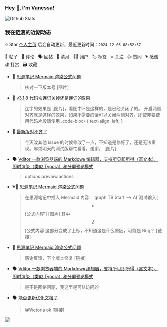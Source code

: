 ### Hey 👋, I'm [Vanessa](http://vanessa.b3log.org/)!

![Github Stats](https://github-readme-stats.vercel.app/api?username=Vanessa219&show_icons=true)

<!--events start -->

### 我在[链滴](https://ld246.com)的近期动态

⭐️ Star [个人主页](https://github.com/Vanessa219/Vanessa219) 后会自动更新，最近更新时间：`2024-12-05 08:52:57`

📝 帖子 &nbsp; 💬 评论 &nbsp; 🗣 回帖 &nbsp; 🌙 清月 &nbsp; 👨‍💻 用户 &nbsp; 🏷️ 标签 &nbsp; ⭐️ 关注 &nbsp; 👍 赞同 &nbsp; 💗 感谢 &nbsp; 💰 打赏 &nbsp; 🗃 收藏

* 💬 [思源笔记 Mermaid 渲染公式问题](https://ld246.com/article/1732047800194/comment/1733272730648#comments)

  > 核对一下版本号 [图片]
* 💬 [v3.1.8 代码块连词关掉还是连词的效果](https://ld246.com/article/1727688144141/comment/1732412801927#comments)

  > 连字的效果是 [图片]，看图中不是这样的，是已经关闭了的。 开启两侧对齐就是这样的效果，如果不需要的话可以关闭两侧对齐。即使非要使用代码片段请使用 .code-block { text-align: left; }
* 💬 [最新版对不齐了](https://ld246.com/article/1732109218209/comment/1732199572598#comments)

  > 今天改其他 issue 的时候修改了一点，不知道是修好了，还是无法重现。麻烦明天的测试版帮忙看看。谢谢。 [图片]
* 🗣 [Vditor 一款浏览器端的 Markdown 编辑器，支持所见即所得（富文本）、即时渲染（类似 Typora）和分屏预览模式](https://ld246.com/article/1549638745630/comment/1732160010859#comments)

  > options.preview.actions
* 💗📝 [思源笔记 Mermaid 渲染公式问题](https://ld246.com/article/1732047800194)

  > 在思源笔记中插入 Mermaid 内容： graph TB Start --&gt; A['测试输入($$\delta$$)公式内容'] [图片] 其中 $$\delta$$)公式内容 这部分变成了上标，不知道这是什么原因，可能是 Bug？ [链接]
* 💬 [思源笔记 Mermaid 渲染公式问题](https://ld246.com/article/1732047800194/comment/1732073511075#comments)

  > 感谢反馈，下个版本修复 [链接]
* 🗣 [Vditor 一款浏览器端的 Markdown 编辑器，支持所见即所得（富文本）、即时渲染（类似 Typora）和分屏预览模式](https://ld246.com/article/1549638745630/comment/1732067801087#comments)

  > 是不是网络问题，我这里是可以访问的
* 🗣 [能否更新优化文档？](https://ld246.com/article/1731565202069/comment/1731640325108#comments)

  > @Wetoria ok [链接]


<!--events end -->

<a title="Hits" target="_blank" href="https://github.com/Vanessa219/Vanessa219"><img src="https://hits.b3log.org/Vanessa219/Vanessa219.svg"></a>
